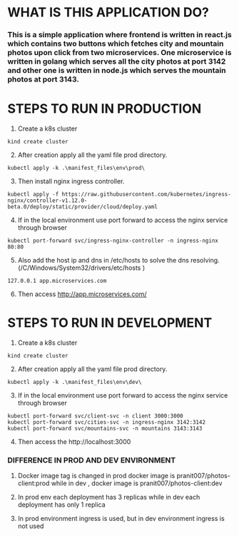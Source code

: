 # WHAT IS THIS APPLICATION DO?

### This is a simple application where frontend is written in react.js which contains two buttons which fetches city and mountain photos upon click from two microservices. One microservice is written in golang which serves all the city photos at port 3142 and other one is written in node.js which serves the mountain photos at port 3143.


# STEPS TO RUN IN PRODUCTION 

1. Create a k8s cluster

```
kind create cluster
```

2. After creation apply all the yaml file prod directory.

```
kubectl apply -k .\manifest_files\env\prod\  
```

3. Then install nginx ingress controller.

```
kubectl apply -f https://raw.githubusercontent.com/kubernetes/ingress-nginx/controller-v1.12.0-beta.0/deploy/static/provider/cloud/deploy.yaml
```

4. If in the local environment use port forward to access the nginx service through browser 

```
kubectl port-forward svc/ingress-nginx-controller -n ingress-nginx 80:80 
```

5. Also add the host ip and dns in /etc/hosts to solve the dns resolving. (/C/Windows/System32/drivers/etc/hosts
)

```
127.0.0.1 app.microservices.com
```
6. Then access http://app.microservices.com/

# STEPS TO RUN IN DEVELOPMENT

1. Create a k8s cluster

```
kind create cluster
```

2. After creation apply all the yaml file prod directory.

```
kubectl apply -k .\manifest_files\env\dev\  
```


3. If in the local environment use port forward to access the nginx service through browser

```
kubectl port-forward svc/client-svc -n client 3000:3000 
kubectl port-forward svc/cities-svc -n ingress-nginx 3142:3142 
kubectl port-forward svc/mountains-svc -n mountains 3143:3143 
```

4. Then access the http://localhost:3000


### DIFFERENCE IN PROD AND DEV ENVIRONMENT

1. Docker image tag is changed in prod docker image is pranit007/photos-client:prod while in dev , docker image is pranit007/photos-client:dev

2. In prod env each deployment has 3 replicas while in dev each deployment has only 1 replica

3. In prod environment ingress is used, but in dev environment ingress is not used